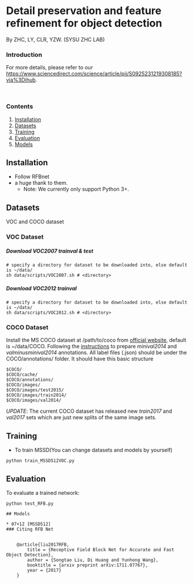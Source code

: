# Detail preservation and feature refinement for object detection

By ZHC, LY, CLR, YZW. 
(SYSU ZHC LAB)

### Introduction
For more details, please refer to our https://www.sciencedirect.com/science/article/pii/S0925231219308185?via%3Dihub. 


&nbsp;
&nbsp;






### Contents
1. [Installation](#installation)
2. [Datasets](#datasets)
3. [Training](#training)
4. [Evaluation](#evaluation)
5. [Models](#models)

## Installation
- Follow RFBnet
- a huge thank to them.
  * Note: We currently only support Python 3+.
## Datasets
VOC and COCO dataset
### VOC Dataset
##### Download VOC2007 trainval & test

```Shell
# specify a directory for dataset to be downloaded into, else default is ~/data/
sh data/scripts/VOC2007.sh # <directory>
```

##### Download VOC2012 trainval

```Shell
# specify a directory for dataset to be downloaded into, else default is ~/data/
sh data/scripts/VOC2012.sh # <directory>
```
### COCO Dataset
Install the MS COCO dataset at /path/to/coco from [official website](http://mscoco.org/), default is ~/data/COCO. Following the [instructions](https://github.com/rbgirshick/py-faster-rcnn/blob/77b773655505599b94fd8f3f9928dbf1a9a776c7/data/README.md) to prepare *minival2014* and *valminusminival2014* annotations. All label files (.json) should be under the COCO/annotations/ folder. It should have this basic structure
```Shell
$COCO/
$COCO/cache/
$COCO/annotations/
$COCO/images/
$COCO/images/test2015/
$COCO/images/train2014/
$COCO/images/val2014/
```
*UPDATE*: The current COCO dataset has released new *train2017* and *val2017* sets which are just new splits of the same image sets. 

## Training
- To train MSSD(You can change datasets and models by yourself)
```Shell
python train_MSSD512VOC.py
```
## Evaluation
To evaluate a trained network:

```Shell
python test_RFB.py 

## Models

* 07+12 [MSSD512]
### Citing RFB Net


    @article{liu2017RFB,
        title = {Receptive Field Block Net for Accurate and Fast Object Detection},
        author = {Songtao Liu, Di Huang and Yunhong Wang},
        booktitle = {arxiv preprint arXiv:1711.07767},
        year = {2017}
    }


